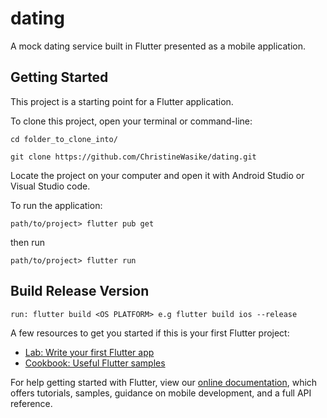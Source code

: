 # dating

A mock dating service built in Flutter presented as a mobile application.

## Getting Started

This project is a starting point for a Flutter application.

To clone this project, open your terminal or command-line:

```
cd folder_to_clone_into/
```

```
git clone https://github.com/ChristineWasike/dating.git
```

Locate the project on your computer and open it with Android Studio or Visual Studio code.

To run the application:
```
path/to/project> flutter pub get
```

then run
```
path/to/project> flutter run
```

## Build Release Version
```
run: flutter build <OS PLATFORM> e.g flutter build ios --release
```

A few resources to get you started if this is your first Flutter project:

- [Lab: Write your first Flutter app](https://flutter.dev/docs/get-started/codelab)
- [Cookbook: Useful Flutter samples](https://flutter.dev/docs/cookbook)

For help getting started with Flutter, view our
[online documentation](https://flutter.dev/docs), which offers tutorials,
samples, guidance on mobile development, and a full API reference.
